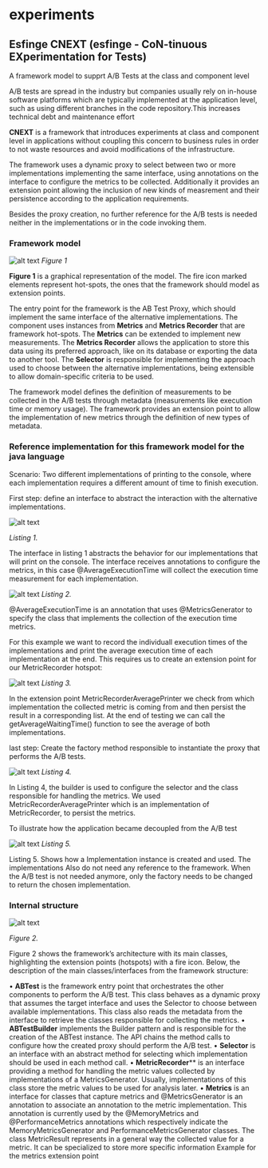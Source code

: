 # experiments

## Esfinge CNEXT (esfinge - CoN-tinuous EXperimentation for Tests)

A framework model to supprt A/B Tests at the class and component level

A/B tests are spread in the industry but companies usually rely on in-house 
software platforms which are typically implemented at the application level,
such as using different branches in the code repository.This increases technical debt and maintenance effort

**CNEXT** is a framework that introduces experiments at class and component level
in applications without coupling this concern to business rules in order to not waste resources and 
avoid modifications of the infrastructure.

The framework uses a dynamic proxy to select between two or more implementations implementing the same interface, using annotations on the interface to configure the metrics to be collected. 
Additionally it provides an extension point allowing the inclusion of new kinds of measrement and their persistence according to the application requirements.

Besides the proxy creation, no further reference for the A/B tests is needed neither in the implementations or in the code invoking them.

### Framework model


![alt text](https://github.com/SimonGschnell/experiments/blob/master/diagram.png?raw=true)
*Figure 1*


**Figure 1** is a graphical representation of the model. The fire icon marked elements represent
hot-spots, the ones that the framework should model as extension points.

The entry point for the framework is the AB Test Proxy, which should implement the same interface of the alternative implementations. The component uses instances from **Metrics** and  **Metrics Recorder** that are framework hot-spots. 
The **Metrics** can be extended to implement new measurements.
The **Metrics Recorder** allows the application to store this data using its preferred approach, like on its database or exporting the data to another tool. 
The **Selector** is responsible for implementing the approach used to choose between the alternative implementations, being extensible to allow domain-specific criteria to be used.

The framework model defines the definition of measurements to be collected in the A/B tests through metadata (measurements like execution time or memory usage).
The framework provides an extension point to allow the implementation of new metrics through the definition of new types of metadata. 


### Reference implementation for this framework model for the java language

Scenario:
Two different implementations of printing to the console, where each implementation requires a different amount of time to finish execution.

First step:
define an interface to abstract the interaction with the alternative implementations. 
 

![alt text](https://github.com/SimonGschnell/experiments/blob/master/abstract%20interface.PNG?raw=true)

*Listing 1.*


The interface in listing 1 abstracts the behavior for our implementations that will print on the console. The interface receives annotations to configure the metrics, in this case @AverageExecutionTime will collect the execution time measurement for each implementation.


![alt text](https://github.com/SimonGschnell/experiments/blob/master/annotation.PNG?raw=true)
*Listing 2.*


@AverageExecutionTime is an annotation that uses @MetricsGenerator to specify the class that implements the collection of the execution time metrics.

For this example we want to record the individuall execution times of the implementations and print the average execution time of each implementation at the end.
This requires us to create an extension point for our MetricRecorder hotspot:


![alt text](https://github.com/SimonGschnell/experiments/blob/master/MetricsRecorder.PNG?raw=true)
*Listing 3.*


In the extension point MetricRecorderAveragePrinter we check from which implementation the collected metric is coming from and then persist the result in a corresponding list. At the end of testing we can call the getAverageWaitingTime() function to see the average of both implementations.

last step: 
Create the factory method responsible to instantiate the proxy that performs the A/B tests.


![alt text](https://github.com/SimonGschnell/experiments/blob/master/builder.PNG?raw=true)
*Listing 4.*


In Listing 4, the builder is used to configure the selector and the class responsible for handling the metrics. We used MetricRecorderAveragePrinter which is an implementation of MetricRecorder, to persist the metrics.


To illustrate how the application became decoupled from the A/B test 


![alt text](https://github.com/SimonGschnell/experiments/blob/master/main.PNG?raw=true)
*Listing 5.*


Listing 5. Shows how a Implementation instance is created and used. The implementations
Also do not need any reference to the framework. When the A/B test is not needed anymore, only the factory needs to be changed to return the chosen implementation. 

### Internal structure


![alt text](https://github.com/SimonGschnell/experiments/blob/master/model.PNG?raw=true)

*Figure 2.*


Figure 2 shows the framework’s architecture with its main
classes, highlighting the extension points (hotspots) with a fire
icon. Below, the description of the main classes/interfaces from the
framework structure:
 
• **ABTest** is the framework entry point that orchestrates
the other components to perform the A/B test. This class
behaves as a dynamic proxy that assumes the target
interface and uses the Selector to choose between
available implementations. This class also reads the metadata from the interface to retrieve the classes responsible for collecting the metrics.
• **ABTestBuilder** implements the Builder pattern and is
responsible for the creation of the ABTest instance. The API chains the
method calls to configure how the created proxy should
perform the A/B test.
• **Selector** is an interface with an abstract method for
selecting which implementation should be used in each
method call. 
• **MetricRecorder**** is an interface providing a method
for handling the metric values collected by implementations of a MetricsGenerator. Usually, implementations of this class store the metric values to be used
for analysis later. 
• **Metrics** is an interface for classes that capture metrics and @MetricsGenerator is an annotation to
associate an annotation to the metric implementation.
This annotation is currently used by the @MemoryMetrics
and @PerformanceMetrics annotations which respectively indicate the MemoryMetricsGenerator
and PerformanceMetricsGenerator classes. The
class MetricResult represents in a general way the
collected value for a metric. It can be specialized to store
more specific information
Example for the metrics extension point




